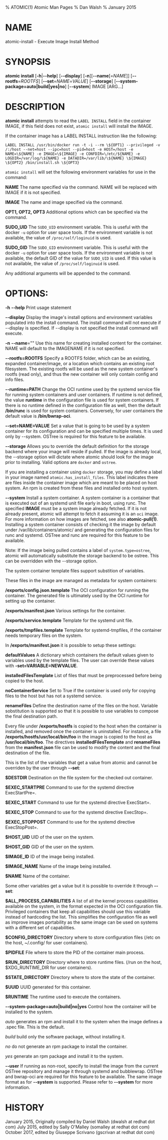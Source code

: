 % ATOMIC(1) Atomic Man Pages
% Dan Walsh
% January 2015
# NAME
atomic-install - Execute Image Install Method

# SYNOPSIS
**atomic install**
[**-h**|**--help**]
[**--display**]
[**-n**][**--name**[=*NAME*]]
[**--rootfs**=*ROOTFS*]
[**--set**=*NAME*=*VALUE*]
[**--storage**]
[**--system-package=auto|build|yes|no**]
[**--system**]
IMAGE [ARG...]

# DESCRIPTION
**atomic install** attempts to read the `LABEL INSTALL` field in the container
IMAGE, if this field does not exist, `atomic install` will install the IMAGE.

If the container image has a LABEL INSTALL instruction like the following:

`LABEL INSTALL /usr/bin/docker run -t -i --rm \${OPT1} --privileged -v /:/host --net=host --ipc=host --pid=host -e HOST=/host -e NAME=\${NAME} -e IMAGE=\${IMAGE} -e CONFDIR=\/etc/${NAME} -e LOGDIR=/var/log/\${NAME} -e DATADIR=/var/lib/\${NAME} \${IMAGE} \${OPT2} /bin/install.sh \${OPT3}`

`atomic install` will set the following environment variables for use in the command:

**NAME**
The name specified via the command.  NAME will be replaced with IMAGE if it is not specified.

**IMAGE**
The name and image specified via the command.

**OPT1, OPT2, OPT3**
Additional options which can be specified via the command.

**SUDO_UID**
The `SUDO_UID` environment variable.  This is useful with the docker
`-u` option for user space tools.  If the environment variable is
not available, the value of `/proc/self/loginuid` is used.

**SUDO_GID**
The `SUDO_GID` environment variable.  This is useful with the docker
`-u` option for user space tools.  If the environment variable is
not available, the default GID of the value for `SUDO_UID` is used.
If this value is not available, the value of `/proc/self/loginuid`
is used.

Any additional arguments will be appended to the command.

# OPTIONS:
**-h** **--help**
Print usage statement

**--display**
Display the image's install options and environment variables
populated into the install command.
The install command will not execute if --display is specified.
If --display is not specified the install command will execute.

**-n** **--name**=""
 Use this name for creating installed content for the container.
 NAME will default to the IMAGENAME if it is not specified.

**--rootfs=ROOTFS**
Specify a ROOTFS folder, which can be an existing, expanded
container/image, or a location which contains an existing
root filesystem. The existing rootfs will be used as the new
system container's rootfs (read only), and thus the new container
will only contain config and info files.

**--runtime=PATH**
Change the OCI runtime used by the systemd service file for running
system containers and user containers.  If runtime is not defined, the
value **runtime** in the configuration file is used for system
containers.  If there is no runtime defined in the configuration file
as well, then the default **/bin/runc** is used for system containers.
Conversely, for user containers the default value is **/bin/bwrap-oci**.

**--set=NAME=VALUE**
Set a value that is going to be used by a system container for its
configuration and can be specified multiple times.  It is used only
by --system.  OSTree is required for this feature to be available.

**--storage**
Allows you to override the default definition for the storage backend
where your image will reside if pulled.  If the image is already local,
the --storage option will dictate where atomic should look for the image
prior to installing. Valid options are `docker` and `ostree`.

If you are installing a container using `docker` storage, you may define a
label in your image named `atomic.has_install_files`. This label indicates
there are files inside the container image which are meant to be placed on host
system. An rpm is created from these files and installed onto host system.

**--system**
Install a system container.  A system container is a container that
is executed out of an systemd unit file early in boot, using runc.
The specified **IMAGE** must be a system image already fetched.  If it
is not already present, atomic will attempt to fetch it assuming it is
an `oci` image.  For more information on how images are fetched, see
also **atomic-pull(1)**.
Installing a system container consists of checking it the image by
default under /var/lib/containers/atomic/ and generating the
configuration files for runc and systemd.
OSTree and runc are required for this feature to be available.

Note: If the image being pulled contains a label of `system.type=ostree`,
atomic will automatically substitute the storage backend to be ostree. This
can be overridden with the --storage option.

The system container template files support substition of variables.

These files in the image are managed as metadata for system
containers:

**/exports/config.json.template** The OCI configuration for running
the container.  The generated file is ultimately used by the OCI
runtime for setting up the container.

**/exports/manifest.json** Various settings for the container.

**/exports/service.template** Template for the systemd unit file.

**/exports/tmpfiles.template** Template for systemd-tmpfiles, if the
container needs temporary files on the system.

In **/exports/manifest.json** it is possible to setup these settings:

**defaultValues** A dictionary which containers the default values
given to variables used by the template files.  The user can override
these values with **-set=VARIABLE=NEWVALUE**.

**installedFilesTemplate** List of files that must be preprocessed
before being copied to the host.

**noContainerService** Set to True if the container is used only for
copying files to the host but has not a systemd service.

**renameFiles** Define the destination name of the files on the host.
Variable sobstitution is supported so that it is possible to use
variables to compose the final destination path.

Every file under **/exports/hostfs** is copied to the host when the
container is installed, and removed once the container is
uninstalled.
For instance, a file **/exports/hostfs/usr/local/bin/foo** in the
image is copied to the host as **/usr/local/bin/foo**.
The directives **installedFilesTemplate** and **renameFiles** from the
**manifest.json** file can be used to modify the content and the final
destination of the file.

This is the list of the variables that get a value from atomic and
cannot be overriden by the user through **--set**:

**$DESTDIR** Destination on the file system for the checked out
container.

**$EXEC_STARTPRE** Command to use for the systemd directive ExecStartPre=.

**$EXEC_START** Command to use for the systemd directive ExecStart=.

**$EXEC_STOP** Command to use for the systemd directive ExecStop=.

**$EXEC_STOPPOST** Command to use for the systemd directive ExecStopPost=.

**$HOST_UID** UID of the user on the system.

**$HOST_GID** GID of the user on the system.

**$IMAGE_ID** ID of the image being installed.

**$IMAGE_NAME** Name of the image being installed.

**$NAME** Name of the container.

Some other variables get a value but it is possible to override it
through **--set**:

**$ALL_PROCESS_CAPABILITIES** A list of all the kernel process
capabilities available on the system, in the format expected in the
OCI configuration file.
Privileged containers that keep all capabilities should use this
variable instead of hardcoding the list.  This simplifies the
configuration file as well as improve images portability as the same
image can be used on systems with a different set of capabilities.

**$CONFIG_DIRECTORY** Directory where to store configuration files
(/etc on the host, ~/.config/ for user containers).

**$PIDFILE** File where to store the PID of the container main
process.

**$RUN_DIRECTORY** Directory where to store runtime files. (/run on
the host, $XDG_RUNTIME_DIR for user containers).

**$STATE_DIRECTORY** Directory where to store the state of the container.

**$UUID** UUID generated for this container.

**$RUNTIME** The runtime used to execute the containers.

**--system-package=auto|build|no|yes**
Control how the container will be installed to the system.

*auto* generates an rpm and install it to the system when the
image defines a .spec file.  This is the default.

*build* build only the software package, without installing it.

*no* do not generate an rpm package to install the container.

*yes* generate an rpm package and install it to the system.

**--user**
If running as non-root, specify to install the image from the current
OSTree repository and manage it through systemd and bubblewrap.
OSTree and bwrap-oci are required for this feature to be available.
The same image format as for **--system** is supported.  Please refer
to **--system** for more information.

# HISTORY
January 2015, Originally compiled by Daniel Walsh (dwalsh at redhat dot com)
July 2015, edited by Sally O'Malley (somalley at redhat dot com)
October 2017, edited by Giuseppe Scrivano (gscrivan at redhat dot com)
